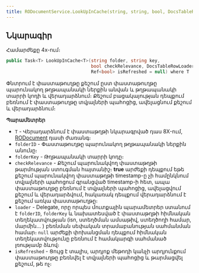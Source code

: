 ```yaml
---
title: RODocumentService.LookUpInCache(string, string, bool, DocsTableRowLoader, Ref<bool>) մեթոդ  
---
```


## Նկարագիր

Համարժեքը 4x-ում։ []()

```c#
public Task<T> LookUpInCache<T>(string folder, string key, 
                                bool checkRelevance, DocsTableRowLoader loader = null,
                                Ref<bool> isRefreshed = null) where T : RODocument, new()
```

Փնտրում է փաստաթուղթը քեշում ըստ փաստաթուղթը պարունակող թղթապանակի ներքին անվան և թղթապանակի տարրի կոդի և վերադարձնում։ 
Քեշում բացակայության դեպքում բեռնում է փաստաթուղթը տվյալների պահոցից, ավելացնում քեշում և վերադարձնում։ 

**Պարամետրեր**

* `T` - Վերադարձնում է փաստաթղթի նկարագրված դաս 8X-ում, [RODocument](../../types/RODocument.md) դասի ժառանգ։
* `folderID` - Փաստաթուղթը պարունակող թղթապանակի ներքին անունը։
* `folderKey` - Թղթապանակի տարրի կոդը։
* `checkRelevance` - Քեշում պարունակվող փաստաթղթի թարմության ստուգման հայտանիշ։ **true** արժեքի դեպքում եթե քեշում պարունակվող փաստաթղթի timestamp-ը չի համընկնում տվյալների պահոցում գրանցված timestamp-ի հետ, ապա փաստաթուղթը բեռնում է տվյալների պահոցից, ավելացվում քեշում և վերադարձվում, հակառակ դեպքում վերադարձնում է քեշում առկա փաստաթուղթը։
* `loader` - Delegate, որը որպես մուտքային պարամետրեր ստանում է `folderID`, `folderKey` և նախատեսված է փաստաթղթի հիմնական տեղեկատվության (isn, ստեղծման ամսաթիվ, ստեղծողի համար, մարմին... ) բեռնման սեփական տրամաբանության սահմանման համար։ `null` արժեքի փոխանցման դեպքում հիմնական տեղեկատվությունը բեռնում է համակարգի սահմանած լռությամբ ձևով։
* `isRefreshed` - Ցույց է տալիս, արդյոք մեթոդի կանչի արդյունքում փաստաթուղթը բեռնվել է տվյալների պահոցից և թարմացվել քեշում, թե ոչ։
